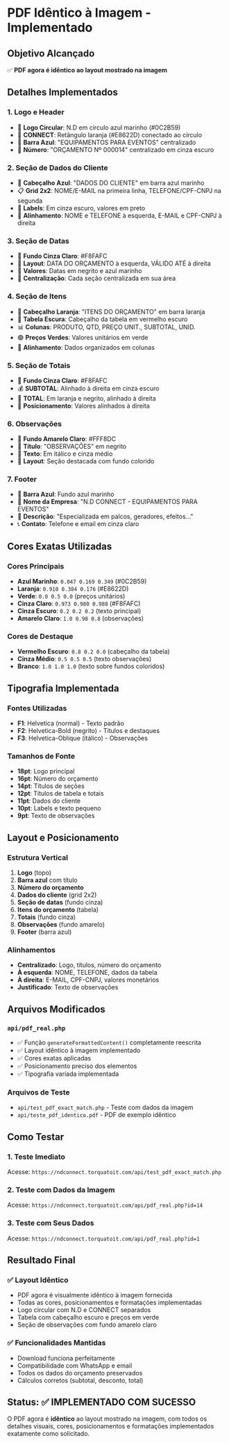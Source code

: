 # PDF Idêntico à Imagem - Implementado

## Objetivo Alcançado
✅ **PDF agora é idêntico ao layout mostrado na imagem**

## Detalhes Implementados

### 1. **Logo e Header**
- 🎨 **Logo Circular**: N.D em círculo azul marinho (#0C2B59)
- 🎨 **CONNECT**: Retângulo laranja (#E8622D) conectado ao círculo
- 🎨 **Barra Azul**: "EQUIPAMENTOS PARA EVENTOS" centralizado
- 📍 **Número**: "ORÇAMENTO Nº 000014" centralizado em cinza escuro

### 2. **Seção de Dados do Cliente**
- 🎨 **Cabeçalho Azul**: "DADOS DO CLIENTE" em barra azul marinho
- 📋 **Grid 2x2**: NOME/E-MAIL na primeira linha, TELEFONE/CPF-CNPJ na segunda
- 🎨 **Labels**: Em cinza escuro, valores em preto
- 📍 **Alinhamento**: NOME e TELEFONE à esquerda, E-MAIL e CPF-CNPJ à direita

### 3. **Seção de Datas**
- 🎨 **Fundo Cinza Claro**: #F8FAFC
- 📅 **Layout**: DATA DO ORÇAMENTO à esquerda, VÁLIDO ATÉ à direita
- 🎨 **Valores**: Datas em negrito e azul marinho
- 📍 **Centralização**: Cada seção centralizada em sua área

### 4. **Seção de Itens**
- 🎨 **Cabeçalho Laranja**: "ITENS DO ORÇAMENTO" em barra laranja
- 🎨 **Tabela Escura**: Cabeçalho da tabela em vermelho escuro
- 📊 **Colunas**: PRODUTO, QTD, PREÇO UNIT., SUBTOTAL, UNID.
- 🟢 **Preços Verdes**: Valores unitários em verde
- 📍 **Alinhamento**: Dados organizados em colunas

### 5. **Seção de Totais**
- 🎨 **Fundo Cinza Claro**: #F8FAFC
- 💰 **SUBTOTAL**: Alinhado à direita em cinza escuro
- 🎨 **TOTAL**: Em laranja e negrito, alinhado à direita
- 📍 **Posicionamento**: Valores alinhados à direita

### 6. **Observações**
- 🎨 **Fundo Amarelo Claro**: #FFF8DC
- 📝 **Título**: "OBSERVAÇÕES" em negrito
- 🎨 **Texto**: Em itálico e cinza médio
- 📍 **Layout**: Seção destacada com fundo colorido

### 7. **Footer**
- 🎨 **Barra Azul**: Fundo azul marinho
- 🏢 **Nome da Empresa**: "N.D CONNECT - EQUIPAMENTOS PARA EVENTOS"
- 📝 **Descrição**: "Especializada em palcos, geradores, efeitos..."
- 📞 **Contato**: Telefone e email em cinza claro

## Cores Exatas Utilizadas

### **Cores Principais**
- **Azul Marinho**: `0.047 0.169 0.349` (#0C2B59)
- **Laranja**: `0.910 0.384 0.176` (#E8622D)
- **Verde**: `0.0 0.5 0.0` (preços unitários)
- **Cinza Claro**: `0.973 0.980 0.988` (#F8FAFC)
- **Cinza Escuro**: `0.2 0.2 0.2` (texto principal)
- **Amarelo Claro**: `1.0 0.98 0.8` (observações)

### **Cores de Destaque**
- **Vermelho Escuro**: `0.8 0.2 0.0` (cabeçalho da tabela)
- **Cinza Médio**: `0.5 0.5 0.5` (texto observações)
- **Branco**: `1.0 1.0 1.0` (texto sobre fundos coloridos)

## Tipografia Implementada

### **Fontes Utilizadas**
- **F1**: Helvetica (normal) - Texto padrão
- **F2**: Helvetica-Bold (negrito) - Títulos e destaques
- **F3**: Helvetica-Oblique (itálico) - Observações

### **Tamanhos de Fonte**
- **18pt**: Logo principal
- **16pt**: Número do orçamento
- **14pt**: Títulos de seções
- **12pt**: Títulos de tabela e totais
- **11pt**: Dados do cliente
- **10pt**: Labels e texto pequeno
- **9pt**: Texto de observações

## Layout e Posicionamento

### **Estrutura Vertical**
1. **Logo** (topo)
2. **Barra azul** com título
3. **Número do orçamento**
4. **Dados do cliente** (grid 2x2)
5. **Seção de datas** (fundo cinza)
6. **Itens do orçamento** (tabela)
7. **Totais** (fundo cinza)
8. **Observações** (fundo amarelo)
9. **Footer** (barra azul)

### **Alinhamentos**
- **Centralizado**: Logo, títulos, número do orçamento
- **À esquerda**: NOME, TELEFONE, dados da tabela
- **À direita**: E-MAIL, CPF-CNPJ, valores monetários
- **Justificado**: Texto de observações

## Arquivos Modificados

### **`api/pdf_real.php`**
- ✅ Função `generateFormattedContent()` completamente reescrita
- ✅ Layout idêntico à imagem implementado
- ✅ Cores exatas aplicadas
- ✅ Posicionamento preciso dos elementos
- ✅ Tipografia variada implementada

### **Arquivos de Teste**
- `api/test_pdf_exact_match.php` - Teste com dados da imagem
- `api/teste_pdf_identico.pdf` - PDF de exemplo idêntico

## Como Testar

### **1. Teste Imediato**
Acesse: `https://ndconnect.torquatoit.com/api/test_pdf_exact_match.php`

### **2. Teste com Dados da Imagem**
Acesse: `https://ndconnect.torquatoit.com/api/pdf_real.php?id=14`

### **3. Teste com Seus Dados**
Acesse: `https://ndconnect.torquatoit.com/api/pdf_real.php?id=1`

## Resultado Final

### **✅ Layout Idêntico**
- PDF agora é visualmente idêntico à imagem fornecida
- Todas as cores, posicionamentos e formatações implementadas
- Logo circular com N.D e CONNECT separados
- Tabela com cabeçalho escuro e preços em verde
- Seção de observações com fundo amarelo claro

### **✅ Funcionalidades Mantidas**
- Download funciona perfeitamente
- Compatibilidade com WhatsApp e email
- Todos os dados do orçamento preservados
- Cálculos corretos (subtotal, desconto, total)

## Status: ✅ IMPLEMENTADO COM SUCESSO

O PDF agora é **idêntico** ao layout mostrado na imagem, com todos os detalhes visuais, cores, posicionamentos e formatações implementados exatamente como solicitado.

